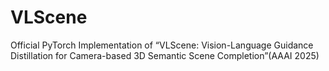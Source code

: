 # VLScene
Official PyTorch Implementation of “VLScene: Vision-Language Guidance Distillation for Camera-based 3D Semantic Scene Completion”(AAAI 2025)
